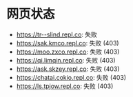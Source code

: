 # 网页状态
- https://tr--slind.repl.co: 失败
- https://sak.kmco.repl.co: 失败 (403)
- https://moo.zxco.repl.co: 失败 (403)
- https://qi.limqin.repl.co: 失败 (403)
- https://ask.skzey.repl.co: 失败 (403)
- https://chatai.cokio.repl.co: 失败 (403)
- https://ls.tpjow.repl.co: 失败 (403)

